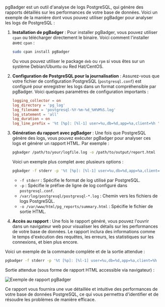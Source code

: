 pgBadger est un outil d'analyse de logs PostgreSQL, qui génère des rapports détaillés sur les performances de votre base de données. Voici un exemple de la manière dont vous pouvez utiliser pgBadger pour analyser les logs de PostgreSQL :

1. **Installation de pgBadger** :
   Pour installer pgBadger, vous pouvez utiliser `cpan` ou télécharger directement le binaire. Voici comment l'installer avec `cpan` :

   ```sh
   sudo cpan install pgBadger
   ```

   Ou vous pouvez utiliser le package `deb` ou `rpm` si vous êtes sur un système Debian/Ubuntu ou Red Hat/CentOS.

2. **Configuration de PostgreSQL pour la journalisation** :
   Assurez-vous que votre fichier de configuration PostgreSQL (`postgresql.conf`) est configuré pour enregistrer les logs dans un format compréhensible par pgBadger. Voici quelques paramètres de configuration importants :

   ```conf
   logging_collector = on
   log_directory = 'pg_log'
   log_filename = 'postgresql-%Y-%m-%d_%H%M%S.log'
   log_statement = 'all'
   log_duration = on
   log_line_prefix = '%t [%p]: [%l-1] user=%u,db=%d,app=%a,client=%h '
   ```

3. **Génération du rapport avec pgBadger** :
   Une fois que PostgreSQL génère des logs, vous pouvez exécuter pgBadger pour analyser ces logs et générer un rapport HTML. Par exemple :

   ```sh
   pgbadger /path/to/your/logfile.log -o /path/to/output/report.html
   ```

   Voici un exemple plus complet avec plusieurs options :

   ```sh
   pgbadger -f stderr -p '%t [%p]: [%l-1] user=%u,db=%d,app=%a,client=%h ' /var/log/postgresql/postgresql-*.log -o /var/www/html/pg_reports/summary.html
   ```

   - `-f stderr` : Spécifie le format de log utilisé par PostgreSQL.
   - `-p` : Spécifie le préfixe de ligne de log configuré dans `postgresql.conf`.
   - `/var/log/postgresql/postgresql-*.log` : Chemin vers les fichiers de logs PostgreSQL.
   - `-o /var/www/html/pg_reports/summary.html` : Spécifie le fichier de sortie HTML.

4. **Accès au rapport** :
   Une fois le rapport généré, vous pouvez l'ouvrir dans un navigateur web pour visualiser les détails sur les performances de votre base de données. Le rapport inclura des informations comme le temps d'exécution des requêtes, les erreurs, les statistiques sur les connexions, et bien plus encore.

Voici un exemple de la commande complète et de la sortie attendue :

```sh
pgbadger -f stderr -p '%t [%p]: [%l-1] user=%u,db=%d,app=%a,client=%h ' /var/log/postgresql/postgresql-*.log -o /var/www/html/pg_reports/summary.html
```

Sortie attendue (sous forme de rapport HTML accessible via navigateur) :

![Exemple de rapport pgBadger](https://pgbadger.darold.net/images/pgbadger_v10_dashboard.png)

Ce rapport vous fournira une vue détaillée et intuitive des performances de votre base de données PostgreSQL, ce qui vous permettra d'identifier et de résoudre les problèmes de manière efficace.